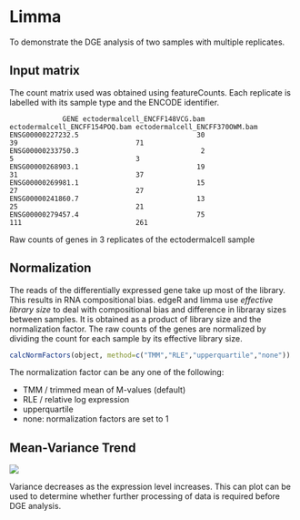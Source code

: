 # Limma

To demonstrate the DGE analysis of two samples with multiple replicates. 

## Input matrix


The count matrix used was obtained using featureCounts. Each replicate is labelled with its sample type and the ENCODE identifier.


```
             GENE ectodermalcell_ENCFF148VCG.bam ectodermalcell_ENCFF154POQ.bam ectodermalcell_ENCFF370OWM.bam
ENSG00000227232.5                             30                             39                             71
ENSG00000233750.3                              2                              5                              3
ENSG00000268903.1                             19                             31                             37
ENSG00000269981.1                             15                             27                             27
ENSG00000241860.7                             13                             25                             21
ENSG00000279457.4                             75                            111                            261
```

Raw counts of genes in 3 replicates of the ectodermalcell sample

## Normalization

The reads of the differentially expressed gene take up most of the library. This results in RNA compositional bias. edgeR and limma use *effective library size* to deal with compositional bias and difference in libraray sizes between samples. It is obtained as a product of library size and the normalization factor. The raw counts of the genes are normalized by dividing the count for each sample by its effective library size.

```r
calcNormFactors(object, method=c("TMM","RLE","upperquartile","none"))
```
The normalization factor can be any one of the following:
* TMM / trimmed mean of M-values (default)
* RLE / relative log expression
* upperquartile
* none: normalization factors are set to 1

## Mean-Variance Trend


![](https://i.imgur.com/V8KiF60.png)

Variance decreases as the expression level increases. This can plot can be used to determine whether further processing of data is required before DGE analysis.




